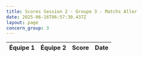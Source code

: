 ```yaml
---
title: Scores Session 2 - Groupe 3 - Matchs Aller
date: 2025-06-16T06:57:30.437Z
layout: page
concern_group: 3
---
```




| Équipe 1 | Équipe 2 | Score | Date |
|----------|----------|-------|------|

